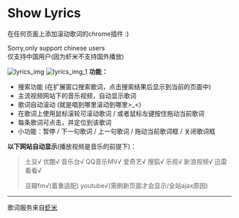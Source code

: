 # Show Lyrics
在任何页面上添加滚动歌词的chrome插件 :)


Sorry,only support chinese users<br />
仅支持中国用户(因为虾米不支持国外播放)

![lyrics_img](https://cloud.githubusercontent.com/assets/8110936/8309819/16bafe9e-19ff-11e5-96c9-78c085dc124c.jpg)
![lyrics_img_1](https://cloud.githubusercontent.com/assets/8110936/8310929/a8b0f7c6-1a05-11e5-8ea3-5ce9bf930f58.jpg)
**功能：**
* 搜索功能 (在扩展窗口搜索歌词，点击搜索结果后显示到当前的页面中)
* 主流视频网站下的音乐视频，自动显示歌词
* 歌词自动滚动 (就是唱到哪里滚动到哪里>_<)
* 在歌词上使用鼠标滚轮可滚动歌词 / 或者鼠标左键按住拖动当前歌词
* 每条歌词可点击，并定位到该歌词
* 小功能：暂停 / 下一句歌词 / 上一句歌词 / 拖动当前歌词框 / 关闭歌词框

**以下网站自动显示**(播放视频是音乐的前提下)：

>
> 土豆√  优酷√  音乐台√  QQ音乐MV√  爱奇艺√  搜狐√  乐视√  新浪视频√  迅雷看看√
> 
> 豆瓣fm√(着重适配)   youtube√(需刷新页面才会显示/全站ajax原因)

----
歌词服务来自[虾米](http://www.xiami.com)

